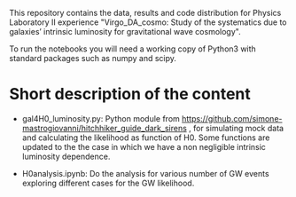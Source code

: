 This repository contains the data, results and code distribution for Physics Laboratory II experience "Virgo_DA_cosmo: Study of the systematics due to galaxies’ intrinsic luminosity for gravitational wave cosmology".

To run the notebooks you will need a working copy of Python3 with standard packages such as numpy and scipy.

# Short description of the content

- gal4H0_luminosity.py: Python module from https://github.com/simone-mastrogiovanni/hitchhiker_guide_dark_sirens , for simulating mock data and calculating the likelihood as function of H0. Some functions are updated to the the case in which we have a non negligible intrinsic luminosity dependence.

- H0analysis.ipynb: Do the analysis for various number of GW events exploring different cases for the GW likelihood.
